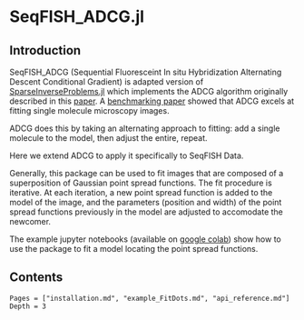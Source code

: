 # SeqFISH_ADCG.jl

## Introduction

SeqFISH_ADCG (Sequential Fluoresceint In situ Hybridization Alternating Descent Conditional Gradient) is adapted version of [SparseInverseProblems.jl](https://github.com/nboyd/SparseInverseProblems.jl) which implements the ADCG algorithm originally described in this [paper](https://doi.org/10.1137/15M1035793). A [benchmarking paper](https://doi.org/10.1038/s41592-019-0364-4) showed that ADCG excels at fitting single molecule microscopy images.

ADCG does this by taking an alternating approach to fitting: add a single molecule to the model, then adjust the entire, repeat.

Here we extend ADCG to apply it specifically to SeqFISH Data. 

Generally, this package can be used to fit images that are composed of a superposition of Gaussian point spread functions. The fit procedure is iterative. At each iteration, a new point spread function is added to the model of the image, and the parameters (position and width) of the point spread functions previously in the model are adjusted to accomodate the newcomer.

The example jupyter notebooks (available on [google colab](https://colab.research.google.com/github/CaiGroup/SeqFISH_ADCG.jl/blob/master/example_notebooks/colab/example_FitDots.jl.ipynb)) show how to use the package to fit a model locating the point spread functions.


## Contents
```@contents
Pages = ["installation.md", "example_FitDots.md", "api_reference.md"]
Depth = 3
```